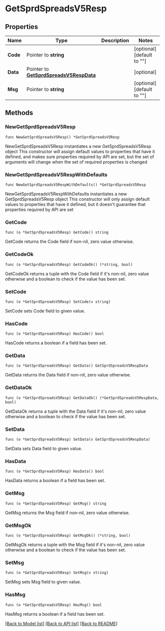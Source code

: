 # GetSprdSpreadsV5Resp

## Properties

Name | Type | Description | Notes
------------ | ------------- | ------------- | -------------
**Code** | Pointer to **string** |  | [optional] [default to ""]
**Data** | Pointer to [**GetSprdSpreadsV5RespData**](GetSprdSpreadsV5RespData.md) |  | [optional] 
**Msg** | Pointer to **string** |  | [optional] [default to ""]

## Methods

### NewGetSprdSpreadsV5Resp

`func NewGetSprdSpreadsV5Resp() *GetSprdSpreadsV5Resp`

NewGetSprdSpreadsV5Resp instantiates a new GetSprdSpreadsV5Resp object
This constructor will assign default values to properties that have it defined,
and makes sure properties required by API are set, but the set of arguments
will change when the set of required properties is changed

### NewGetSprdSpreadsV5RespWithDefaults

`func NewGetSprdSpreadsV5RespWithDefaults() *GetSprdSpreadsV5Resp`

NewGetSprdSpreadsV5RespWithDefaults instantiates a new GetSprdSpreadsV5Resp object
This constructor will only assign default values to properties that have it defined,
but it doesn't guarantee that properties required by API are set

### GetCode

`func (o *GetSprdSpreadsV5Resp) GetCode() string`

GetCode returns the Code field if non-nil, zero value otherwise.

### GetCodeOk

`func (o *GetSprdSpreadsV5Resp) GetCodeOk() (*string, bool)`

GetCodeOk returns a tuple with the Code field if it's non-nil, zero value otherwise
and a boolean to check if the value has been set.

### SetCode

`func (o *GetSprdSpreadsV5Resp) SetCode(v string)`

SetCode sets Code field to given value.

### HasCode

`func (o *GetSprdSpreadsV5Resp) HasCode() bool`

HasCode returns a boolean if a field has been set.

### GetData

`func (o *GetSprdSpreadsV5Resp) GetData() GetSprdSpreadsV5RespData`

GetData returns the Data field if non-nil, zero value otherwise.

### GetDataOk

`func (o *GetSprdSpreadsV5Resp) GetDataOk() (*GetSprdSpreadsV5RespData, bool)`

GetDataOk returns a tuple with the Data field if it's non-nil, zero value otherwise
and a boolean to check if the value has been set.

### SetData

`func (o *GetSprdSpreadsV5Resp) SetData(v GetSprdSpreadsV5RespData)`

SetData sets Data field to given value.

### HasData

`func (o *GetSprdSpreadsV5Resp) HasData() bool`

HasData returns a boolean if a field has been set.

### GetMsg

`func (o *GetSprdSpreadsV5Resp) GetMsg() string`

GetMsg returns the Msg field if non-nil, zero value otherwise.

### GetMsgOk

`func (o *GetSprdSpreadsV5Resp) GetMsgOk() (*string, bool)`

GetMsgOk returns a tuple with the Msg field if it's non-nil, zero value otherwise
and a boolean to check if the value has been set.

### SetMsg

`func (o *GetSprdSpreadsV5Resp) SetMsg(v string)`

SetMsg sets Msg field to given value.

### HasMsg

`func (o *GetSprdSpreadsV5Resp) HasMsg() bool`

HasMsg returns a boolean if a field has been set.


[[Back to Model list]](../README.md#documentation-for-models) [[Back to API list]](../README.md#documentation-for-api-endpoints) [[Back to README]](../README.md)


